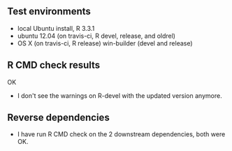 ## Test environments
* local Ubuntu install, R 3.3.1
* ubuntu 12.04 (on travis-ci, R devel, release, and oldrel)
* OS X (on travis-ci, R release)
 win-builder (devel and release)


## R CMD check results

OK

* I don't see the warnings on R-devel with the updated version anymore.


## Reverse dependencies

* I have run R CMD check on the 2 downstream dependencies, both were OK.
